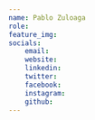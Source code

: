 ```yaml
---
name: Pablo Zuloaga
role:
feature_img:
socials:
    email:
    website:
    linkedin:
    twitter:
    facebook:
    instagram:
    github:
---
```

